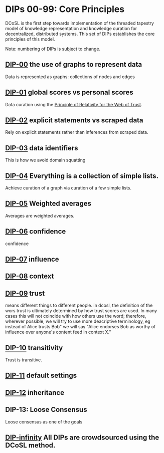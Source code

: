 # DIPs 00-99: Core Principles

DCoSL is the first step towards implementation of the threaded tapestry model of knowledge representation and knowledge curation for decentralized, distributed systems. This set of DIPs establishes the core principles of this model.

Note: numbering of DIPs is subject to change.

## [DIP-00](00.md) the use of graphs to represent data

Data is represented as graphs: collections of nodes and edges

## [DIP-01](01.md) global scores vs personal scores

Data curation using the [Principle of Relativity for the Web of Trust](https://github.com/WebOfTrustInfo/rwot1-sf/blob/master/Principle-of-Relativity-for-WoT.md).

## [DIP-02](02.md) explicit statements vs scraped data

Rely on explicit statements rather than inferences from scraped data.

## [DIP-03](03.md) data identifiers

This is how we avoid domain squatting

## [DIP-04](04.md) Everything is a collection of simple lists.

Achieve curation of a graph via curation of a few simple lists.

## [DIP-05](05.md) Weighted averages

Averages are weighted averages.

## [DIP-06](06.md) confidence

confidence

## [DIP-07](07.md) influence

## [DIP-08](08.md) context

## [DIP-09](09.md) trust

means different things to different people. in dcosl, the definition of the wors trust is ultimately determined by how trust scores are used. In many cases this will not coincide with how others use the word; therefore, wherever possible, we will try to use more deacriptive terminology, eg instead of Alice trusts Bob" we will say "Alice endorses Bob as worthy of influence over anyone's content feed in context X."

## [DIP-10](10.md) transitivity

Trust is transitive.

## [DIP-11](11.md) default settings

## [DIP-12](12.md) inheritance

## DIP-13: Loose Consensus 

Loose consensus as one of the goals

## [DIP-infinity](infinity.md) All DIPs are crowdsourced using the DCoSL method.



